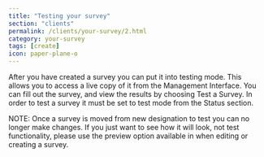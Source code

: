 ```yaml
---
title: "Testing your survey"
section: "clients"
permalink: /clients/your-survey/2.html
category: your-survey
tags: [create]
icon: paper-plane-o
---
```


After you have created a survey you can put it into testing mode. This allows you to access a live copy of it from the Management Interface. You can fill out the survey, and view the results by choosing Test a Survey. In order to test a survey it must be set to test mode from the Status section.

NOTE: Once a survey is moved from new designation to test you can no longer make changes. If you just want to see how it will look, not test functionality, please use the preview option available in when editing or creating a survey.
